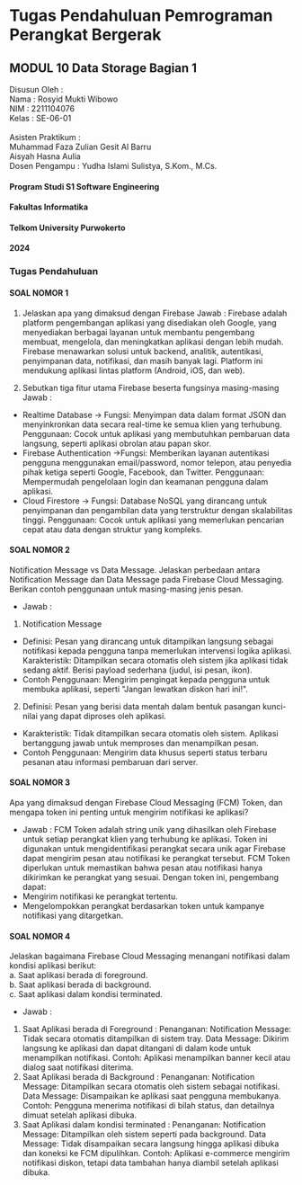 # Tugas Pendahuluan Pemrograman Perangkat Bergerak
## MODUL 10 Data Storage Bagian 1

Disusun Oleh : <br>
Nama : Rosyid Mukti Wibowo <br>
NIM : 2211104076 <br>
Kelas : SE-06-01 <br>
<br>
Asisten Praktikum : <br>
Muhammad Faza Zulian Gesit Al Barru <br>
Aisyah Hasna Aulia <br>
Dosen Pengampu : Yudha Islami Sulistya, S.Kom., M.Cs.

#### Program Studi S1 Software Engineering
#### Fakultas Informatika
#### Telkom University Purwokerto
#### 2024


### Tugas Pendahuluan

#### SOAL NOMOR 1
1) Jelaskan apa yang dimaksud dengan Firebase
Jawab : Firebase adalah platform pengembangan aplikasi yang disediakan oleh Google, yang menyediakan berbagai layanan untuk membantu pengembang membuat, mengelola, dan meningkatkan aplikasi dengan lebih mudah. Firebase menawarkan solusi untuk backend, analitik, autentikasi, penyimpanan data, notifikasi, dan masih banyak lagi. Platform ini mendukung aplikasi lintas platform (Android, iOS, dan web).

2) Sebutkan tiga fitur utama Firebase beserta fungsinya masing-masing
Jawab : 
- Realtime Database -> Fungsi: Menyimpan data dalam format JSON dan menyinkronkan data secara real-time ke semua klien yang terhubung.
Penggunaan: Cocok untuk aplikasi yang membutuhkan pembaruan data langsung, seperti aplikasi obrolan atau papan skor.
- Firebase Authentication ->Fungsi: Memberikan layanan autentikasi pengguna menggunakan email/password, nomor telepon, atau penyedia pihak ketiga seperti Google, Facebook, dan Twitter.
Penggunaan: Mempermudah pengelolaan login dan keamanan pengguna dalam aplikasi.
- Cloud Firestore -> Fungsi: Database NoSQL yang dirancang untuk penyimpanan dan pengambilan data yang terstruktur dengan skalabilitas tinggi.
Penggunaan: Cocok untuk aplikasi yang memerlukan pencarian cepat atau data dengan struktur yang kompleks.

#### SOAL NOMOR 2
Notification Message vs Data Message. Jelaskan perbedaan antara Notification Message dan Data Message pada Firebase Cloud Messaging. Berikan contoh penggunaan untuk masing-masing jenis pesan. 
- Jawab :
1) Notification Message
- Definisi: Pesan yang dirancang untuk ditampilkan langsung sebagai notifikasi kepada pengguna tanpa memerlukan intervensi logika aplikasi.
Karakteristik: Ditampilkan secara otomatis oleh sistem jika aplikasi tidak sedang aktif. Berisi payload sederhana (judul, isi pesan, ikon).
- Contoh Penggunaan: Mengirim pengingat kepada pengguna untuk membuka aplikasi, seperti "Jangan lewatkan diskon hari ini!".

2) Definisi: Pesan yang berisi data mentah dalam bentuk pasangan kunci-nilai yang dapat diproses oleh aplikasi.
- Karakteristik: Tidak ditampilkan secara otomatis oleh sistem. Aplikasi bertanggung jawab untuk memproses dan menampilkan pesan.
- Contoh Penggunaan: Mengirim data khusus seperti status terbaru pesanan atau informasi pembaruan dari server.

#### SOAL NOMOR 3
Apa yang dimaksud dengan Firebase Cloud Messaging (FCM) Token, dan mengapa token ini penting untuk mengirim notifikasi ke aplikasi?
- Jawab : FCM Token adalah string unik yang dihasilkan oleh Firebase untuk setiap perangkat klien yang terhubung ke aplikasi. Token ini digunakan untuk mengidentifikasi perangkat secara unik agar Firebase dapat mengirim pesan atau notifikasi ke perangkat tersebut. FCM Token diperlukan untuk memastikan bahwa pesan atau notifikasi hanya dikirimkan ke perangkat yang sesuai. Dengan token ini, pengembang dapat:
- Mengirim notifikasi ke perangkat tertentu.
- Mengelompokkan perangkat berdasarkan token untuk kampanye notifikasi yang ditargetkan.

#### SOAL NOMOR 4
Jelaskan bagaimana Firebase Cloud Messaging menangani notifikasi dalam kondisi aplikasi berikut: <br>
a. Saat aplikasi berada di foreground. <br>
b. Saat aplikasi berada di background. <br>
c. Saat aplikasi dalam kondisi terminated. <br>
- Jawab : 
1) Saat Aplikasi berada di Foreground : Penanganan: Notification Message: Tidak secara otomatis ditampilkan di sistem tray. Data Message: Dikirim langsung ke aplikasi dan dapat ditangani di dalam kode untuk menampilkan notifikasi. Contoh: Aplikasi menampilkan banner kecil atau dialog saat notifikasi diterima.
2) Saat Aplikasi berada di Background : Penanganan: Notification Message: Ditampilkan secara otomatis oleh sistem sebagai notifikasi. Data Message: Disampaikan ke aplikasi saat pengguna membukanya. Contoh: Pengguna menerima notifikasi di bilah status, dan detailnya dimuat setelah aplikasi dibuka.
3) Saat Aplikasi dalam kondisi terminated : Penanganan: Notification Message: Ditampilkan oleh sistem seperti pada background. Data Message: Tidak disampaikan secara langsung hingga aplikasi dibuka dan koneksi ke FCM dipulihkan. Contoh: Aplikasi e-commerce mengirim notifikasi diskon, tetapi data tambahan hanya diambil setelah aplikasi dibuka.